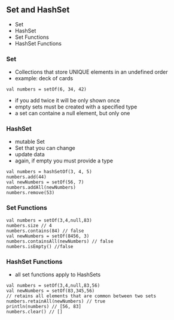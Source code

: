 ## Set and HashSet
- Set
- HashSet
- Set Functions
- HashSet Functions

### Set
- Collections that store UNIQUE elements in an undefined order
- example: deck of cards
```
val numbers = setOf(6, 34, 42)
```
- if you add twice it will be only shown once
- empty sets must be created with a specified type
- a set can containe a null element, but only one

### HashSet
- mutable Set
- Set that you can change
- update data
- again, if empty you must provide a type
```
val numbers = hashSetOf(3, 4, 5)
numbers.add(44)
val newNumbers = setOf(56, 7)
numbers.addAll(newNumbers)
numbers.remove(53)
```

### Set Functions
```
val numbers = setOf(3,4,null,83)
numbers.size // 4
numbers.contains(84) // false
val newNumbers = setOf(8456, 3)
numbers.containsAll(newNumbers) // false
numbers.isEmpty() //false
```

### HashSet Functions
- all set functions apply to HashSets
```
val numbers = setOf(3,4,null,83,56)
val newNumbers = setOf(83,345,56)
// retains all elements that are common between two sets
numbers.retainAll(newNumbers) // true
println(numbers) // [56, 83]
numbers.clear() // []

```

